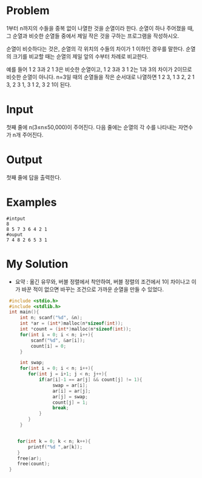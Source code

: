 # Problem

1부터 n까지의 수들을 중복 없이 나열한 것을 순열이라 한다. 순열이 하나 주어졌을 때, 그 순열과 비슷한 순열들 중에서 제일 작은 것을 구하는 프로그램을 작성하시오.

순열이 비슷하다는 것은, 순열의 각 위치의 수들의 차이가 1 이하인 경우를 말한다. 순열의 크기를 비교할 때는 순열의 제일 앞의 수부터 차례로 비교한다.

예를 들어 1 2 3과 2 1 3은 비슷한 순열이고, 1 2 3과 3 1 2는 1과 3의 차이가 2이므로 비슷한 순열이 아니다. n=3일 때의 순열들을 작은 순서대로 나열하면 1 2 3, 1 3 2, 2 1 3, 2 3 1, 3 1 2, 3 2 1이 된다.

# Input

첫째 줄에 n(3≤n≤50,000)이 주어진다. 다음 줄에는 순열의 각 수를 나타내는 자연수가 n개 주어진다.

# Output

첫째 줄에 답을 출력한다.

# Examples
```
#intput  
8
8 5 7 3 6 4 2 1
#ouput
7 4 8 2 6 5 3 1
```
# My Solution
- 요약 : 옮긴 유무와, 버블 정렬에서 착안하여, 버블 정렬의 조건에서 1이 차이나고 이가 바꾼 적이 없으면 바꾸는 조건으로 가까운 순열을 만들 수 있었다.

```c
 #include <stdio.h>
 #include <stdlib.h>
 int main(){
     int n; scanf("%d", &n);
     int *ar = (int*)malloc(n*sizeof(int));
     int *count = (int*)malloc(n*sizeof(int));
     for(int i = 0; i < n; i++){
         scanf("%d", &ar[i]);
         count[i] = 0;
     }

     int swap;
     for(int i = 0; i < n; i++){
        for(int j = i+1; j < n; j++){
            if(ar[i]-1 == ar[j] && count[j] != 1){
                 swap = ar[i];
                 ar[i] = ar[j];
                 ar[j] = swap;
                 count[j] = 1;
                 break;
            }
        }
     }


    for(int k = 0; k < n; k++){
        printf("%d ",ar[k]);
    }
    free(ar);
    free(count);
 }
```
